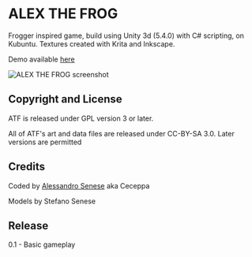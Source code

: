 # ALEX THE FROG

Frogger inspired game, build using Unity 3d (5.4.0) with C# scripting, on Kubuntu.
Textures created with Krita and Inkscape.

Demo available [here](alessandrosenese.eu/unity/atf)

![ALEX THE FROG screenshot](dist/screenshot1.jpg)


## Copyright and License

ATF is released under GPL version 3 or later.

All of ATF's art and data files are released under CC-BY-SA 3.0. Later versions are permitted

## Credits

Coded by [Alessandro Senese](alessandrosenese.eu) aka Ceceppa

Models by Stefano Senese

## Release

0.1 - Basic gameplay
